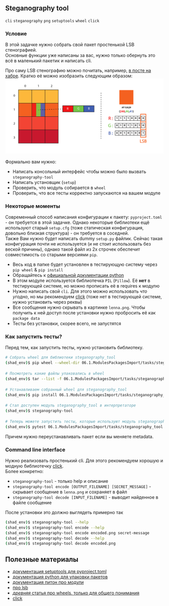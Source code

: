 ## Steganography tool

`cli` `steganography` `png` `setuptools` `wheel` `click`

### Условие

В этой задачке нужно собрать свой пакет простенькой LSB стенографией.  
Основные функции уже написаны за вас, нужно только обернуть это всё в маленький пакетик и написать cli.  

Про саму LSB стенографию можно почитать, например, [в посте на хабре](https://habr.com/ru/post/422593/). Кратко её можно изобразить следующим образом:
![lsb_steganography](./lsb_steganography.png)


Формально вам нужно:

* Написать консольный интерфейс чтобы можно было вызвать `steganography-tool`
* Написать установщик (`setup`)
* Проверить, что модуль собирается в `wheel` 
* Проверить, что все тесты корректно запускаются на вашем модуле


### Некоторые моменты 

Современный способ написания конфигурации к пакету: `pyproject.toml` - он требуется в этой задачке. 
Однако некоторые библиотеки ещё используют старый `setup.cfg` (тоже статическая конфигурация, довольно близкая структура) - он требуется в соседней.  
Также Вам нужно будет написать dummy `setup.py` файлик. Сейчас такая конфигурация почти не используется (и не стоит использовать без веской причины), однако такой файл из 2х строчек обеспечит совместимость со старыми версиями `pip`. 


* Весь код в папке будет установлен в тестирующую систему через `pip wheel` & `pip install`
* Обращайтесь к [официальной документации python](https://packaging.python.org/tutorials/packaging-projects/#configuring-metadata)
* В этом модуле используется библиотечка `PIL` (`Pillow`). Её **нет** в тестирующей системе, но можно прописать её в requires к модулю 
* Нужно написать свой `cli`. Для этого можно использовать _что угодно_, но мы рекомендуем [click](https://palletsprojects.com/p/click/) (тоже нет в тестирующей системе, нужно установить через реквы)
* Все сообщения нужно скрывать в картинке `lenna.png`. Чтобы получить к ней доступ после установки нужно пробросить её как `package data` 
* Тесты без установки, скорее всего, не запустятся 

### Как запустить тесты?

Перед тем, как запустить тесты, нужно установить библиотеку.

```bash
# Собрать wheel для библиотеки steganography_tool
(shad_env)$ pip wheel --wheel-dir 06.1.ModulesPackagesImport/tasks/steganography_tool/dist 06.1.ModulesPackagesImport/tasks/steganography_tool/

# Посмотреть какие файлы упаковались в wheel
(shad_env)$ tar --list -f 06.1.ModulesPackagesImport/tasks/steganography_tool/dist/steganography_tool-0.0.1-py3-none-any.whl  

# Устанавливаем собранный wheel для steganography_tool
(shad_env)$ pip install 06.1.ModulesPackagesImport/tasks/steganography_tool/ --prefer-binary --force-reinstall --find-links 06.1.ModulesPackagesImport/tasks/steganography_tool/dist/

# Стал доступен модуль steganography_tool в интерпретаторе
(shad_env)$ steganography-tool

# Теперь можете запустить тесты, которые используют модуль steganography_tool в импортах
(shad_env)$ pytest 06.1.ModulesPackagesImport/tasks/steganography_tool
```
Причем нужно переустанавливать пакет если вы меняете metadata.


### Command line interface

Нужно реализовать простенький cli. Для этого рекомендуем хорошую и модную библиотечку [click](https://palletsprojects.com/p/click/).  
Более конкретно:

* `steganography-tool` - только help и описание
* `steganography-tool encode [OUTPUT_FILENAME] [SECRET_MESSAGE]` - скрывает сообщение в `lenna.png` и сохраняет в файл
* `steganography-tool decode [INPUT_FILENAME]` - выводит найденное в файле сообщение

После установки это должно выглядеть примерно так
```bash
(shad_env)$ steganography-tool --help
(shad_env)$ steganography-tool encode --help
(shad_env)$ steganography-tool encode encoded.png secret-message 
(shad_env)$ steganography-tool decode --help
(shad_env)$ steganography-tool decode encoded.png
```


## Полезные материалы 
* [документация setuptools для pyproject.toml](https://setuptools.pypa.io/en/latest/userguide/pyproject_config.html)
* [документация python для упаковки пакетов](https://packaging.python.org/tutorials/packaging-projects/)
* [документация питон про модули](https://docs.python.org/3/tutorial/modules.html)
* [про lsb](https://habr.com/ru/post/422593/)
* [_древняя_ статья про wheels. только для общего понимания](https://habr.com/ru/post/210450/)
* [click](https://palletsprojects.com/p/click/)
